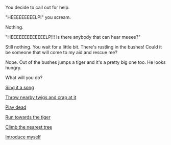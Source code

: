 You decide to call out for help.

"HEEEEEEEEELP!" you scream.

Nothing.

"HEEEEEEEEEEEEELP!!! Is there anybody that can hear meeee?"

Still nothing. You wait for a little bit. There's rustling in the bushes!
Could it be someone that will come to my aid and rescue me?

Nope. Out of the bushes jumps a tiger and it's a pretty big one too. He looks
hungry.

What will you do?

[Sing it a song](sing/sing.md)

[Throw nearby twigs and crap at it](throw/throw.md)

[Play dead](dead/dead.md)

[Run towards the tiger](run/run.md)

[Climb the nearest tree](climb/climb.md)

[Introduce myself](introduce/introduce.md)